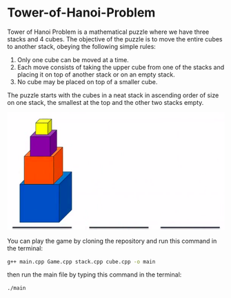 # Tower-of-Hanoi-Problem
Tower of Hanoi Problem is a mathematical puzzle where we have three stacks and 4 cubes. The objective of the puzzle is to move the entire cubes to another stack, obeying the following simple rules:

1. Only one cube can be moved at a time.
2. Each move consists of taking the upper cube from one of the stacks and placing it on top of another stack or on an empty stack.
3. No cube may be placed on top of a smaller cube.

The puzzle starts with the cubes in a neat stack in ascending order of size on one stack, the smallest at the top and the other two stacks empty.

![alt text](cubes.png)

You can play the game by cloning the repository and run this command in the terminal:

```bash
g++ main.cpp Game.cpp stack.cpp cube.cpp -o main
```

then run the main file by typing this command in the terminal:

```bash
./main
```
